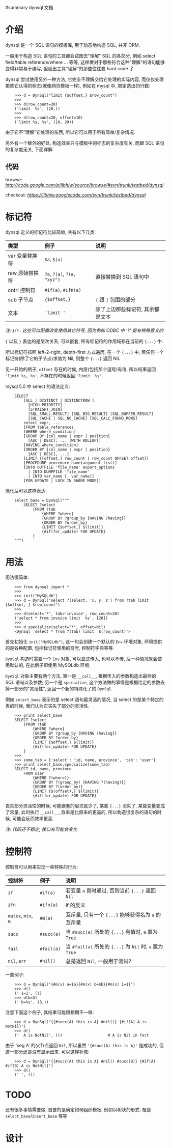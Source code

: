 ﻿#summary dynsql 文档

# 介绍 #

dynsql 是一个 SQL 语句的模板库, 用于动态地构造 SQL, 并非 ORM.

一般用于构造 SQL 语句的工具都会试图去"理解" SQL 的各部分, 例如 select field/table reference/where ... 等等, 这样做对于那些符合这种"理解"的语句能够变得非常易于编写, 但超出工具"理解"的那些往往要 hard code 了.

dynsql 尝试使用另外一种方法, 它完全不理解交给它处理的实际内容, 而仅仅处理那些它认得的标志(就像网页模板一样), 例如在 mysql 中, 限定选出的行数:

```
    >>> d = DynSql("limit {$offset,} $row_count")
    >>>
    >>> d(row_count=20)
    ('limit  %s', (20,))
    >>>
    >>> d(row_count=20, offset=10)
    ('limit %s, %s', (10, 20))
```

由于它不"理解"它处理的东西, 所以它可以用于所有简单/复杂情况.

另外有一个额外的好处, 构造效率只与模板中的标志的复杂度有关, 而跟 SQL 语句的复杂度无关, 下面详解.

## 代码 ##

browse: _http://code.google.com/p/libhjw/source/browse/#svn/trunk/testbed/dynsql_

checkout: _https://libhjw.googlecode.com/svn/trunk/testbed/dynsql_

# 标记符 #

dynsql 定义的标记符比较简单, 共有以下几类:

| 类型 | 例子 | 说明 |
|:-------|:-------|:-------|
| var 变量替换符 | `$a`, `$(a)` |  |
| raw 原始替换符 | `?a`, `?(a)`, `?(a, "xyz")` | 直接替换到 SQL 语句中 |
| cntrl 控制符 | `#if(a)`, `#ifn(a)` |  |
| sub 子节点 | `{$offset,}` | `{` 跟 `}` 包围的部分 |
| 文本 | `'limit '` | 除了上边那些标记符, 其余都是文本 |

_注: `$`/`?`.. 这些可以配置改变使用其它符号, 因为例如 ODBC 中 '?' 是有特殊意义的_

`{` 以及 `}` 表达的是层次关系, 可以嵌套, 所有标记符的作用域都在当前的 `{...}` 中.

所以标记符按照 left-2-right, depth-first 方式遍历,  在一个 `{...}` 中, 若任何一个标记符(除了它的子节点)求值为 Nil, 则整个 `{...}` 返回 Nil.

见一开始的例子, `offset` 存在的时候, 内层(包括那个逗号)有值, 所以结果返回 `'limit %s, %s'`, 不存在的时候返回 `'limit  %s'`.

mysql 5.0 中 select 的语法定义:
```
    SELECT
        [ALL | DISTINCT | DISTINCTROW ]
          [HIGH_PRIORITY]
          [STRAIGHT_JOIN]
          [SQL_SMALL_RESULT] [SQL_BIG_RESULT] [SQL_BUFFER_RESULT]
          [SQL_CACHE | SQL_NO_CACHE] [SQL_CALC_FOUND_ROWS]
        select_expr, ...
        [FROM table_references
        [WHERE where_condition]
        [GROUP BY {col_name | expr | position}
          [ASC | DESC], ... [WITH ROLLUP]]
        [HAVING where_condition]
        [ORDER BY {col_name | expr | position}
          [ASC | DESC], ...]
        [LIMIT {[offset,] row_count | row_count OFFSET offset}]
        [PROCEDURE procedure_name(argument_list)]
        [INTO OUTFILE 'file_name' export_options
          | INTO DUMPFILE 'file_name'
          | INTO var_name [, var_name]]
        [FOR UPDATE | LOCK IN SHARE MODE]]
```

简化后可以这样表达:
```
    select_base = DynSql("""
        SELECT ?select 
            {FROM ?tab 
                {WHERE ?where} 
                {GROUP BY ?group_by {HAVING ?having}} 
                {ORDER BY ?order_by} 
                {LIMIT {$offset,} $(limit)} 
                {#if(for_update) FOR UPDATE}
            }
    """)
```

# 用法 #

用法很简单:
```
    >>> from dynsql import *
    >>>
    >>> init("MySQLdb")
    >>> d = DynSql("select ?(select, 'x, y, z') from ?tab limit {$offset, } $row_count")
    >>>
    >>> d(select='*', tab='invoice', row_count=20) 
    ('select * from invoice limit  %s', [20])
    >>>
    >>> d.specialize(select="*", offset=Nil)
    <DynSql 'select * from ?(tab) limit  $(row_count)'>
```

首先初始化 `init("MySQLdb")`, 这一句会创建一个默认的 `Env` 环境对象, 环境提供的是各种配置, 包括标记符使用的符号, 控制符字典等等.

`DynSql` 构造时需要一个 `Env` 对象, 可以显式传入, 也可以不传, 后一种情况就会使用默认的, 在此例子即使用 MySQLdb 环境.

`DynSql` 对象主要有两个方法, 第一是 `__call__`, 根据传入的参数构造出最终的 SQL 语句以及参数; 另一个是 `specialize`, 这个方法做的事情是根据给定的参数去掉一部分的"灵活性", 返回一个新的特殊化了的 `DynSql`.

例如 `select_base` 表示的是 select 语句最灵活的情况, 当 select 的是某个特定的表的时候, 我们认为它丧失了部分的灵活性.
```
    >>> print select_base
    SELECT ?select 
        {FROM ?tab 
            {WHERE ?where} 
            {GROUP BY ?group_by {HAVING ?having}} 
            {ORDER BY ?order_by} 
            {LIMIT {$offset,} $(limit)} 
            {#if(for_update) FOR UPDATE}
        }
    >>>
    >>> some_tab = {'select': 'id, name, province', 'tab': 'user'}
    >>> print select_base.specialize(some_tab)
    SELECT id, name, province 
        FROM user 
            {WHERE ?(where)} 
            {GROUP BY ?(group_by) {HAVING ?(having)}} 
            {ORDER BY ?(order_by)} 
            {LIMIT {$(offset),} $(limit)} 
            {#if(for_update) FOR UPDATE}

```

丧失部分灵活性的时候, 可能嵌套的层次就少了, 某些 `{...}` 消失了, 某些变量变成了常量, 此时执行 `__call__`, 效率是比原来的更高的, 所以构造很复杂的语句的时候, 可能会反而效率更高.

_注: 代码还不稳定, 接口有可能会变化_

# 控制符 #

控制符可以用来实现一些特殊的行为:

| 控制符 | 例子 | 说明 |
|:----------|:-------|:-------|
| `if` | `#if(a)` | 若变量 `a` 真时通过, 否则当前 `{...}` 返回 `Nil` |
| `ifn` | `#ifn(a)` | if 的反义 |
| `mutex`, `mtx`, `m` | `#m(a)` | 互斥量, 只有一个 `{...}` 能够获得名为 `a` 的互斥量 |
| `succ` | `#succ(a)` | 当 `#succ(a)` 所处的 `{...}` 有值时, `a` 置为 `True` |
| `fail` | `#fail(a)` | 当 `#fail(a)` 所处的 `{...}` 为 `Nil` 时, `a` 置为 `True` |
| `nil`, `err` | `#nil()` | 总是返回 `Nil`, 一般用于测试? |

一些例子:
```
    >>> d = DynSql("{#m(x) a=$a}{#m(x) b=$b}{#m(x) 1=1}")
    >>> d()
    (' 1=1', ())
    >>> d(b=3)
    (' b=%s', (3,))
```

注意下面这个例子, 其结果可能跟预期不一样:
```
    >>> d = DynSql("{{#succ(A) this is A} #nil()} {#if(A) A is NotNil}") 
    >>> d()
    ('  A is NotNil', ())                    # A is Nil in fact
```

由于 'seg A' 的父节点返回 `Nil`, 所以虽然 `'{#succ(A) this is A}'` 是成功的, 但这一部分还是没有显示出来. 可以这样补救:
```
    >>> d = DynSql("{{#succ(A) this is A} #nil() #succ(B)} {#if(A) #if(B) A is NotNil}") 
    >>> d()
    (' ', ())
```


# TODO #

还有很多事情需要做, 首要的是确定如何组织模板, 例如以树状的形式: 根是 `select_base`/`insert_base` 等等

# 设计 #